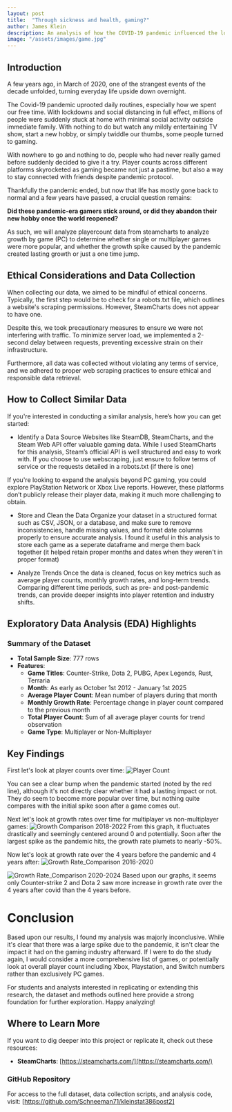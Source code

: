 ```yaml
---
layout: post
title:  "Through sickness and health, gaming?"
author: James Klein
description: An analysis of how the COVID-19 pandemic influenced the long term growth of the gaming industry.
image: "/assets/images/game.jpg"
---
```


## **Introduction**

A few years ago, in March of 2020, one of the strangest events of the decade unfolded, turning everyday life upside down overnight. 

The Covid-19 pandemic uprooted daily routines, especially how we spent our free time. With lockdowns and social distancing in full effect, millions of people were suddenly stuck at home with minimal social activity outside immediate family. With nothing to do but watch any mildly entertaining TV show, start a new hobby, or simply twiddle our thumbs, some people turned to gaming.

With nowhere to go and nothing to do, people who had never really gamed before suddenly decided to give it a try. Player counts across different platforms skyrocketed as gaming became not just a pastime, but also a way to stay connected with friends despite pandemic protocol.  

Thankfully the pandemic ended, but now that life has mostly gone back to normal and a few years have passed, a crucial question remains:  

**Did these pandemic-era gamers stick around, or did they abandon their new hobby once the world reopened?**  

As such, we will analyze playercount data from steamcharts to analyze growth by game (PC) to determine whether single or multiplayer games were more popular, and whether the growth spike caused by the pandemic created lasting growth or just a one time jump.

## Ethical Considerations and Data Collection

When collecting our data, we aimed to be mindful of ethical concerns. Typically, the first step would be to check for a robots.txt file, which outlines a website's scraping permissions. However, SteamCharts does not appear to have one.

Despite this, we took precautionary measures to ensure we were not interfering with traffic. To minimize server load, we implemented a 2-second delay between requests, preventing excessive strain on their infrastructure.

Furthermore, all data was collected without violating any terms of service, and we adhered to proper web scraping practices to ensure ethical and responsible data retrieval.

## How to Collect Similar Data
If you're interested in conducting a similar analysis, here’s how you can get started:

- Identify a Data Source
Websites like SteamDB, SteamCharts, and the Steam Web API offer valuable gaming data. While I used SteamCharts for this analysis, Steam’s official API is well structured and easy to work with. If you choose to use webscraping, just ensure to follow terms of service or the requests detailed in a robots.txt (if there is one)

If you're looking to expand the analysis beyond PC gaming, you could explore PlayStation Network or Xbox Live reports. However, these platforms don’t publicly release their player data, making it much more challenging to obtain.

- Store and Clean the Data
Organize your dataset in a structured format such as CSV, JSON, or a database, and make sure to remove inconsistencies, handle missing values, and format date columns properly to ensure accurate analysis. I found it useful in this analysis to store each game as a seperate dataframe and merge them back together (it helped retain proper months and dates when they weren't in proper format)

- Analyze Trends
Once the data is cleaned, focus on key metrics such as average player counts, monthly growth rates, and long-term trends. Comparing different time periods, such as pre- and post-pandemic trends, can provide deeper insights into player retention and industry shifts.


## Exploratory Data Analysis (EDA) Highlights
### Summary of the Dataset
- **Total Sample Size**: 777 rows
- **Features**:
  - **Game Titles**: Counter-Strike, Dota 2, PUBG, Apex Legends, Rust, Terraria 
  - **Month**: As early as October 1st 2012 - January 1st 2025
  - **Average Player Count**: Mean number of players during that month
  - **Monthly Growth Rate**: Percentage change in player count compared to the previous month
  - **Total Player Count**: Sum of all average player counts for trend observation
  - **Game Type**: Multiplayer or Non-Multiplayer

## Key Findings
First let's look at player counts over time:
![Player Count](https://schneeman71.github.io/Klein-Blog/assets/images/player_count.png)

You can see a clear bump when the pandemic started (noted by the red line), although it's not directly clear whether it had a lasting impact or not. They do seem to become more popular over time, but nothing quite compares with the initial spike soon after a game comes out.

Next let's look at growth rates over time for multiplayer vs non-multiplayer games:
![Growth Comparison 2018-2022](https://schneeman71.github.io/Klein-Blog/assets/images/growth_comparison.png)
From this graph, it fluctuates drastically and seemingly centered around 0 and potentially. Soon after the largest spike as the pandemic hits, the growth rate plumets to nearly -50%.

Now let's look at growth rate over the 4 years before the pandemic and 4 years after:
![Growth Rate_Comparison 2016-2020](https://schneeman71.github.io/Klein-Blog/assets/images/growth_rate_comparison1.png)

![Growth Rate_Comparison 2020-2024](https://schneeman71.github.io/Klein-Blog/assets/images/growth_rate_comparison2.png)
Based upon our graphs, it seems only Counter-strike 2 and Dota 2 saw more increase in growth rate over the 4 years after covid than the 4 years before.

# Conclusion
Based upon our results, I found my analysis was majorly inconclusive. While it's clear that there was a large spike due to the pandemic, it isn't clear the impact it had on the gaming industry afterward. If I were to do the study again, I would consider a more comprehensive list of games, or potentially look at overall player count including Xbox, Playstation, and Switch numbers rather than exclusively PC games.

For students and analysts interested in replicating or extending this research, the dataset and methods outlined here provide a strong foundation for further exploration. Happy analyzing!

## Where to Learn More
If you want to dig deeper into this project or replicate it, check out these resources:
- **SteamCharts**: [https://steamcharts.com/](https://steamcharts.com/)

### GitHub Repository
For access to the full dataset, data collection scripts, and analysis code, visit:
[https://github.com/Schneeman71/kleinstat386post2]

